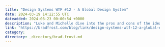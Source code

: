 ```yaml
---
title: "Design Systems WTF #12 - A Global Design System"
date: 2024-03-19 14:22:55 UTC
dateadded: 2024-03-23 00:00:54 +0000
description: "Luke and Michelle dive into the pros and cons of the idea of a global design system."
link: "https://bradfrost.com/blog/link/design-systems-wtf-12-a-global-design-system/"
category:
directory: _directory/brad-frost.md
---
```

